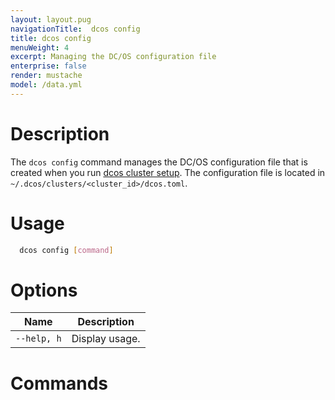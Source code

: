 ```yaml
---
layout: layout.pug
navigationTitle:  dcos config
title: dcos config
menuWeight: 4
excerpt: Managing the DC/OS configuration file
enterprise: false
render: mustache
model: /data.yml
---
```


# Description

The `dcos config` command manages the DC/OS configuration file that is created when you run [dcos cluster setup](/1.13/cli/command-reference/dcos-cluster/dcos-cluster-setup/). The configuration file is located in `~/.dcos/clusters/<cluster_id>/dcos.toml`.

# Usage

```bash
  dcos config [command]
```

# Options

| Name |  Description |
|---------|-------------|
| `--help, h`   |   Display usage. |



# Commands

